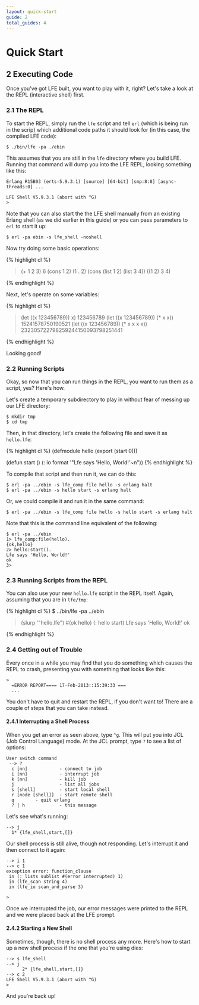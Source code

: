 ```yaml
---
layout: quick-start
guide: 2
total_guides: 4
---
```

# Quick Start

## 2 Executing Code

Once you've got LFE built, you want to play with it, right? Let's take a look
at the REPL (interactive shell) first.

### 2.1 The REPL

To start the REPL, simply run the ```lfe``` script and tell ```erl``` (which is
being run in the scrip) which additional code paths it should look for (in this
case, the compiled LFE code):

    $ ./bin/lfe -pa ./ebin

This assumes that you are still in the ```lfe``` directory where you build LFE.
Running that command will dump you into the LFE REPL, looking something like
this:

    Erlang R15B03 (erts-5.9.3.1) [source] [64-bit] [smp:8:8] [async-threads:0] ...

    LFE Shell V5.9.3.1 (abort with ^G)
    >

Note that you can also start the the LFE shell manually from an existing Erlang
shell (as we did earlier in this guide) or you can pass parameters to ```erl```
to start it up:

    $ erl -pa ebin -s lfe_shell -noshell

Now try doing some basic operations:

{% highlight cl %}
> (+ 1 2 3)
6
> (cons 1 2)
(1 . 2)
> (cons (list 1 2) (list 3 4))
((1 2) 3 4)
>
{% endhighlight %}

Next, let's operate on some variables:

{% highlight cl %}
> (let ((x 123456789)) x)
123456789
> (let ((x 123456789)) (* x x))
15241578750190521
> (let ((x 123456789)) (* x x x x))
232305722798259244150093798251441
>
{% endhighlight %}

Looking good!

### 2.2 Running Scripts

Okay, so now that you can run things in the REPL, you want to run them as a
script, yes? Here's how.

Let's create a temporary subdirectory to play in without fear of messing up our
LFE directory:

    $ mkdir tmp
    $ cd tmp

Then, in that directory, let's create the following file and save it as
```hello.lfe```:

{% highlight cl %}
(defmodule hello
  (export (start 0)))

(defun start ()
  (: io format '"Lfe says 'Hello, World!'~n"))
{% endhighlight %}

To compile that script and then run it, we can do this:

    $ erl -pa ../ebin -s lfe_comp file hello -s erlang halt
    $ erl -pa ../ebin -s hello start -s erlang halt

Or, we could compile it and run it in the same command:

    $ erl -pa ../ebin -s lfe_comp file hello -s hello start -s erlang halt

Note that this is the command line equivalent of the following:

    $ erl -pa ../ebin
    1> lfe_comp:file(hello).
    {ok,hello}
    2> hello:start().
    Lfe says 'Hello, World!'
    ok
    3>

### 2.3 Running Scripts from the REPL

You can also use your new ```hello.lfe``` script in the REPL itself. Again,
assuming that you are in ```lfe/tmp```:


{% highlight cl %}
$ ../bin/lfe -pa ../ebin
> (slurp '"hello.lfe")
#(ok hello)
> (: hello start)
Lfe says 'Hello, World!'
ok
>
{% endhighlight %}

### 2.4 Getting out of Trouble

Every once in a while you may find that you do something which causes the REPL
to crash, presenting you with something that looks like this:

    >
      =ERROR REPORT==== 17-Feb-2013::15:39:33 ===
      ...

You don't have to quit and restart the REPL, if you don't want to! There are a
couple of steps that you can take instead.

#### 2.4.1 Interrupting a Shell Process

When you get an error as seen above, type ```^g```. This will put you into JCL
(Job Control Language) mode. At the JCL prompt, type ```?``` to see a list of
options:

    User switch command
     --> ?
      c [nn]            - connect to job
      i [nn]            - interrupt job
      k [nn]            - kill job
      j                 - list all jobs
      s [shell]         - start local shell
      r [node [shell]]  - start remote shell
      q        - quit erlang
      ? | h             - this message

Let's see what's running:

    --> j
      1* {lfe_shell,start,[]}

Our shell process is still alive, though not responding. Let's interrupt it and
then connect to it again:

    --> i 1
    --> c 1
    exception error: function_clause
     in (: lists sublist #(error interrupted) 1)
     in (lfe_scan string 4)
     in (lfe_io scan_and_parse 3)

    >

Once we interrupted the job, our error messages were printed to the REPL and we
were placed back at the LFE prompt.

#### 2.4.2 Starting a New Shell

Sometimes, though, there is no shell process any more.  Here's how to start up
a new shell process if the one that you're using dies:

    --> s lfe_shell
    --> j
          2* {lfe_shell,start,[]}
    --> c 2
    LFE Shell V5.9.3.1 (abort with ^G)
    >

And you're back up!
